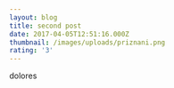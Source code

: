 ```yaml
---
layout: blog
title: second post
date: 2017-04-05T12:51:16.000Z
thumbnail: /images/uploads/priznani.png
rating: '3'
---
```


dolores
